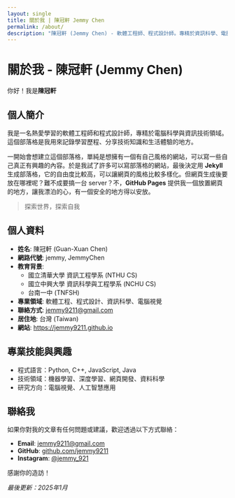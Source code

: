```yaml
---
layout: single
title: 關於我 | 陳冠軒 Jemmy Chen
permalink: /about/
description: "陳冠軒 (Jemmy Chen) - 軟體工程師、程式設計師。專精於資訊科學、電腦科學。個人簡介與聯絡方式。"
---
```


# 關於我 - 陳冠軒 (Jemmy Chen)

你好！我是**陳冠軒**

## 個人簡介

我是一名熱愛學習的軟體工程師和程式設計師，專精於電腦科學與資訊技術領域。這個部落格是我用來記錄學習歷程、分享技術知識和生活體驗的地方。

一開始會想建立這個部落格，單純是想擁有一個有自己風格的網站，可以寫一些自己真正有興趣的內容。於是我試了許多可以寫部落格的網站，最後決定用 **Jekyll** 生成部落格，它的自由度比較高，可以讓網頁的風格比較多樣化。但網頁生成後要放在哪裡呢？難不成要搞一台 server？不，**GitHub Pages** 提供我一個放置網頁的地方，讓我漂泊的心，有一個安全的地方得以安放。

> 探索世界，探索自我 

## 個人資料

- **姓名**: 陳冠軒 (Guan-Xuan Chen)
- **網路代號**: jemmy, JemmyChen
- **教育背景**:
  - 國立清華大學 資訊工程學系 (NTHU CS)
  - 國立中興大學 資訊科學與工程學系 (NCHU CS)
  - 台南一中 (TNFSH)
- **專業領域**: 軟體工程、程式設計、資訊科學、電腦視覺
- **聯絡方式**: jemmy9211@gmail.com
- **居住地**: 台灣 (Taiwan)
- **網站**: https://jemmy9211.github.io

## 專業技能與興趣

- 程式語言：Python, C++, JavaScript, Java
- 技術領域：機器學習、深度學習、網頁開發、資料科學
- 研究方向：電腦視覺、人工智慧應用

## 聯絡我

如果你對我的文章有任何問題或建議，歡迎透過以下方式聯絡：

- **Email**: jemmy9211@gmail.com
- **GitHub**: [github.com/jemmy9211](https://github.com/jemmy9211)
- **Instagram**: [@jemmy_921](https://instagram.com/jemmy_921)

感謝你的造訪！

_最後更新：2025年1月_
